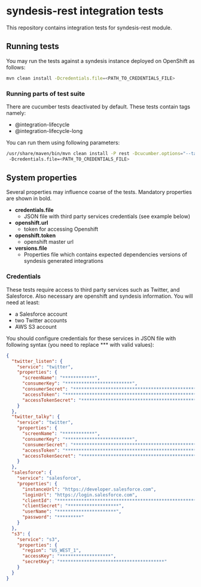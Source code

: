 # syndesis-rest integration tests

This repository contains integration tests for syndesis-rest module.

## Running tests

You may run the tests against a syndesis instance deployed on OpenShift as follows:

```bash
mvn clean install -Dcredentials.file=<PATH_TO_CREDENTIALS_FILE>
```

### Running parts of test suite

There are cucumber tests deactivated by default. These tests contain tags namely:

 * @integration-lifecycle
 * @integration-lifecycle-long

You can run them using following parameters:

```bash
/usr/share/maven/bin/mvn clean install -P rest -Dcucumber.options="--tags @integrations-lifecycle"
 -Dcredentials.file=<PATH_TO_CREDENTIALS_FILE>
```

## System properties

Several properties may influence coarse of the tests. Mandatory properties are shown in bold.

* **credentials.file**
    * JSON file with third party services credentials (see example below)
* **openshift.url**
    * token for accessing Openshift
* **openshift.token**
    * openshift master url
* **versions.file**
    * Properties file which contains expected dependencies versions of syndesis generated integrations

### Credentials

These tests require access to third party services such as Twitter, and Salesforce. Also necessary are openshift and syndesis information. You will need at least:

* a Salesforce account
* two Twitter accounts
* AWS S3 account

You should configure credentials for these services in JSON file with following syntax (you need to replace *** with valid values):

```json
{
  "twitter_listen": {
    "service": "twitter",
    "properties": {
      "screenName": "************",
      "consumerKey": "*************************",
      "consumerSecret": "**************************************************",
      "accessToken": "**************************************************",
      "accessTokenSecret": "*********************************************"
    }
  },
  "twitter_talky": {
    "service": "twitter",
    "properties": {
      "screenName": "************",
      "consumerKey": "*************************",
      "consumerSecret": "**************************************************",
      "accessToken": "**************************************************",
      "accessTokenSecret": "*********************************************"
    }
  },
  "salesforce": {
    "service": "salesforce",
    "properties": {
      "instanceUrl": "https://developer.salesforce.com",
      "loginUrl": "https://login.salesforce.com",
      "clientId": "*************************************************************************************",
      "clientSecret": "*******************",
      "userName": "**********************",
      "password": "*********"
    }
  },
  "s3": {
    "service": "s3",
    "properties": {
      "region": "US_WEST_1",
      "accessKey": "*******************",
      "secretKey": "***************************************"
    }
  }
}
```

